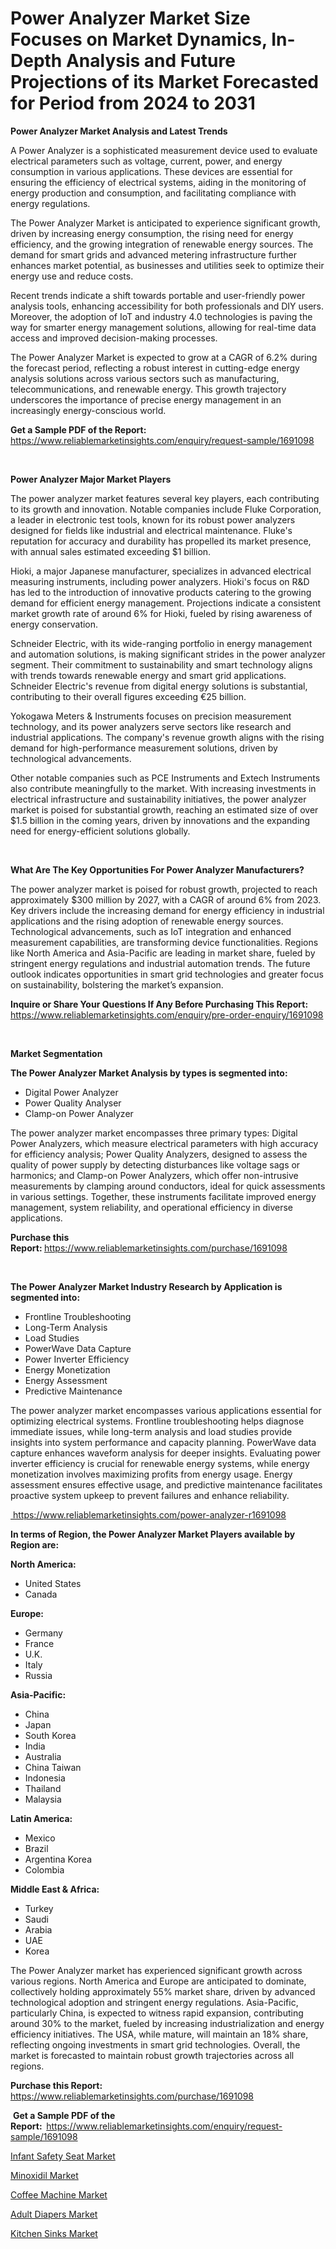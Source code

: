 <p><h1>Power Analyzer Market Size Focuses on Market Dynamics, In-Depth Analysis and Future Projections of its Market Forecasted for Period from 2024 to 2031</h1></p><p><strong>Power Analyzer Market Analysis and Latest Trends</strong></p>
<p><p>A Power Analyzer is a sophisticated measurement device used to evaluate electrical parameters such as voltage, current, power, and energy consumption in various applications. These devices are essential for ensuring the efficiency of electrical systems, aiding in the monitoring of energy production and consumption, and facilitating compliance with energy regulations.</p><p>The Power Analyzer Market is anticipated to experience significant growth, driven by increasing energy consumption, the rising need for energy efficiency, and the growing integration of renewable energy sources. The demand for smart grids and advanced metering infrastructure further enhances market potential, as businesses and utilities seek to optimize their energy use and reduce costs.</p><p>Recent trends indicate a shift towards portable and user-friendly power analysis tools, enhancing accessibility for both professionals and DIY users. Moreover, the adoption of IoT and industry 4.0 technologies is paving the way for smarter energy management solutions, allowing for real-time data access and improved decision-making processes.</p><p>The Power Analyzer Market is expected to grow at a CAGR of 6.2% during the forecast period, reflecting a robust interest in cutting-edge energy analysis solutions across various sectors such as manufacturing, telecommunications, and renewable energy. This growth trajectory underscores the importance of precise energy management in an increasingly energy-conscious world.</p></p>
<p><strong>Get a Sample PDF of the Report:&nbsp;</strong> <a href="https://www.reliablemarketinsights.com/enquiry/request-sample/1691098?utm_campaign=1622&utm_medium=2&utm_source=Github&utm_content=ia&utm_term=17102024&utm_id=power-analyzer">https://www.reliablemarketinsights.com/enquiry/request-sample/1691098</a></p>
<p>&nbsp;</p>
<p><strong>Power Analyzer Major Market Players</strong></p>
<p><p>The power analyzer market features several key players, each contributing to its growth and innovation. Notable companies include Fluke Corporation, a leader in electronic test tools, known for its robust power analyzers designed for fields like industrial and electrical maintenance. Fluke's reputation for accuracy and durability has propelled its market presence, with annual sales estimated exceeding $1 billion.</p><p>Hioki, a major Japanese manufacturer, specializes in advanced electrical measuring instruments, including power analyzers. Hioki's focus on R&D has led to the introduction of innovative products catering to the growing demand for efficient energy management. Projections indicate a consistent market growth rate of around 6% for Hioki, fueled by rising awareness of energy conservation.</p><p>Schneider Electric, with its wide-ranging portfolio in energy management and automation solutions, is making significant strides in the power analyzer segment. Their commitment to sustainability and smart technology aligns with trends towards renewable energy and smart grid applications. Schneider Electric's revenue from digital energy solutions is substantial, contributing to their overall figures exceeding €25 billion.</p><p>Yokogawa Meters & Instruments focuses on precision measurement technology, and its power analyzers serve sectors like research and industrial applications. The company's revenue growth aligns with the rising demand for high-performance measurement solutions, driven by technological advancements.</p><p>Other notable companies such as PCE Instruments and Extech Instruments also contribute meaningfully to the market. With increasing investments in electrical infrastructure and sustainability initiatives, the power analyzer market is poised for substantial growth, reaching an estimated size of over $1.5 billion in the coming years, driven by innovations and the expanding need for energy-efficient solutions globally.</p></p>
<p>&nbsp;</p>
<p><strong>What Are The Key Opportunities For Power Analyzer Manufacturers?</strong></p>
<p><p>The power analyzer market is poised for robust growth, projected to reach approximately $300 million by 2027, with a CAGR of around 6% from 2023. Key drivers include the increasing demand for energy efficiency in industrial applications and the rising adoption of renewable energy sources. Technological advancements, such as IoT integration and enhanced measurement capabilities, are transforming device functionalities. Regions like North America and Asia-Pacific are leading in market share, fueled by stringent energy regulations and industrial automation trends. The future outlook indicates opportunities in smart grid technologies and greater focus on sustainability, bolstering the market’s expansion.</p></p>
<p><strong>Inquire or Share Your Questions If Any Before Purchasing This Report:</strong> <a href="https://www.reliablemarketinsights.com/enquiry/pre-order-enquiry/1691098?utm_campaign=1622&utm_medium=2&utm_source=Github&utm_content=ia&utm_term=17102024&utm_id=power-analyzer">https://www.reliablemarketinsights.com/enquiry/pre-order-enquiry/1691098</a></p>
<p>&nbsp;</p>
<p><strong>Market Segmentation</strong></p>
<p><strong>The Power Analyzer Market Analysis by types is segmented into:</strong></p>
<p><ul><li>Digital Power Analyzer</li><li>Power Quality Analyser</li><li>Clamp-on Power Analyzer</li></ul></p>
<p><p>The power analyzer market encompasses three primary types: Digital Power Analyzers, which measure electrical parameters with high accuracy for efficiency analysis; Power Quality Analyzers, designed to assess the quality of power supply by detecting disturbances like voltage sags or harmonics; and Clamp-on Power Analyzers, which offer non-intrusive measurements by clamping around conductors, ideal for quick assessments in various settings. Together, these instruments facilitate improved energy management, system reliability, and operational efficiency in diverse applications.</p></p>
<p><strong>Purchase this Report:&nbsp;</strong><a href="https://www.reliablemarketinsights.com/purchase/1691098?utm_campaign=1622&utm_medium=2&utm_source=Github&utm_content=ia&utm_term=17102024&utm_id=power-analyzer">https://www.reliablemarketinsights.com/purchase/1691098</a></p>
<p>&nbsp;</p>
<p><strong>The Power Analyzer Market Industry Research by Application is segmented into:</strong></p>
<p><ul><li>Frontline Troubleshooting</li><li>Long-Term Analysis</li><li>Load Studies</li><li>PowerWave Data Capture</li><li>Power Inverter Efficiency</li><li>Energy Monetization</li><li>Energy Assessment</li><li>Predictive Maintenance</li></ul></p>
<p><p>The power analyzer market encompasses various applications essential for optimizing electrical systems. Frontline troubleshooting helps diagnose immediate issues, while long-term analysis and load studies provide insights into system performance and capacity planning. PowerWave data capture enhances waveform analysis for deeper insights. Evaluating power inverter efficiency is crucial for renewable energy systems, while energy monetization involves maximizing profits from energy usage. Energy assessment ensures effective usage, and predictive maintenance facilitates proactive system upkeep to prevent failures and enhance reliability.</p></p>
<p><a href="https://www.reliablemarketinsights.com/power-analyzer-r1691098?utm_campaign=1622&utm_medium=2&utm_source=Github&utm_content=ia&utm_term=17102024&utm_id=power-analyzer">&nbsp;https://www.reliablemarketinsights.com/power-analyzer-r1691098</a></p>
<p><strong>In terms of Region, the Power Analyzer Market Players available by Region are:</strong></p>
<p>
    <p> <strong> North America: </strong>
        <ul>
            <li>United States</li>
            <li>Canada</li>
        </ul>
        </p> 
    <p> <strong> Europe: </strong>
        <ul>
            <li>Germany</li>
            <li>France</li>
            <li>U.K.</li>
            <li>Italy</li>
            <li>Russia</li>
        </ul>
        </p> 
    <p> <strong> Asia-Pacific: </strong>
        <ul>
            <li>China</li>
            <li>Japan</li>
            <li>South Korea</li>
            <li>India</li>
            <li>Australia</li>
            <li>China Taiwan</li>
            <li>Indonesia</li>
            <li>Thailand</li>
            <li>Malaysia</li>
        </ul>
        </p> 
    <p> <strong> Latin America: </strong>
        <ul>
            <li>Mexico</li>
            <li>Brazil</li>
            <li>Argentina Korea</li>
            <li>Colombia</li>
        </ul>
        </p> 
    <p> <strong> Middle East & Africa: </strong>
        <ul>
            <li>Turkey</li>
            <li>Saudi</li>
            <li>Arabia</li>
            <li>UAE</li>
            <li>Korea</li>
        </ul>
    </p>
    </p>
<p><p>The Power Analyzer market has experienced significant growth across various regions. North America and Europe are anticipated to dominate, collectively holding approximately 55% market share, driven by advanced technological adoption and stringent energy regulations. Asia-Pacific, particularly China, is expected to witness rapid expansion, contributing around 30% to the market, fueled by increasing industrialization and energy efficiency initiatives. The USA, while mature, will maintain an 18% share, reflecting ongoing investments in smart grid technologies. Overall, the market is forecasted to maintain robust growth trajectories across all regions.</p></p>
<p><strong>Purchase this Report: </strong><a href="https://www.reliablemarketinsights.com/purchase/1691098?utm_campaign=1622&utm_medium=2&utm_source=Github&utm_content=ia&utm_term=17102024&utm_id=power-analyzer">https://www.reliablemarketinsights.com/purchase/1691098</a></p>
<p>&nbsp;<strong>Get a Sample PDF of the Report:&nbsp;&nbsp;</strong><a href="https://www.reliablemarketinsights.com/enquiry/request-sample/1691098?utm_campaign=1622&utm_medium=2&utm_source=Github&utm_content=ia&utm_term=17102024&utm_id=power-analyzer">https://www.reliablemarketinsights.com/enquiry/request-sample/1691098</a></p>
<p><strong></strong></p>
<p><p><a href="https://www.linkedin.com/pulse/emerging-trends-infant-safety-seat-market-detailed-overview-applications-0w5yc?utm_campaign=1622&utm_medium=2&utm_source=Github&utm_content=ia&utm_term=17102024&utm_id=power-analyzer">Infant Safety Seat Market</a></p><p><a href="https://www.linkedin.com/pulse/market-leaders-laggards-global-minoxidil-trends-forecast-2024-pujmc?utm_campaign=1622&utm_medium=2&utm_source=Github&utm_content=ia&utm_term=17102024&utm_id=power-analyzer">Minoxidil Market</a></p><p><a href="https://www.linkedin.com/pulse/influencing-factors-coffee-machine-market-insights-growth-4kwvc?utm_campaign=1622&utm_medium=2&utm_source=Github&utm_content=ia&utm_term=17102024&utm_id=power-analyzer">Coffee Machine Market</a></p><p><a href="https://www.linkedin.com/pulse/charting-future-comprehensive-analysis-global-adult-diapers-jox2c?utm_campaign=1622&utm_medium=2&utm_source=Github&utm_content=ia&utm_term=17102024&utm_id=power-analyzer">Adult Diapers Market</a></p><p><a href="https://www.linkedin.com/pulse/global-kitchen-sinks-market-sector2024-2031-metrics-strategic-17hlc?utm_campaign=1622&utm_medium=2&utm_source=Github&utm_content=ia&utm_term=17102024&utm_id=power-analyzer">Kitchen Sinks Market</a></p></p>